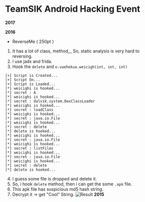 # TeamSIK Android Hacking Event
**2017**

**2016**
- ReverseMe ( 250pt )
1. It has a lot of class, method,,, So, static analysis is very hard to reversing.
2. I use jadx and frida.
3. Hook the `delete` and `o.vaehekua.weicigh(int, int, int)`
```
[+] Script is Created...
[+] Script On...
[+] Script is Loaded...
[*] weicighi is hooked...
[*] secret : A
[*] weicighi is hooked...
[*] secret : dalvik.system.DexClassLoader
[*] weicighi is hooked...
[*] secret : loadClass
[*] weicighi is hooked...
[*] secret : java.io.File
[*] weicighi is hooked...
[*] secret : delete
[*] delete is hooked...
[*] weicighi is hooked...
[*] secret : java.io.File
[*] weicighi is hooked...
[*] secret : listFiles
[*] weicighi is hooked...
[*] secret : java.io.File
[*] weicighi is hooked...
[*] secret : delete
[*] delete is hooked...
```
4. I guess some file is dropped and delete it.
5. So, i hook `delete` method, then i can get the some `.apk` file.
6. This apk file has suspicious md5 hash string.
7. Decrypt it -> get "Cool" String.
![Result](https://github.com/vngkv123/CTF/blob/master/wargame/Android_Hacking_Event/ReverseMe/ReverseMe.png)
**2015**
